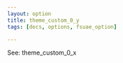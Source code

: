 ```yaml
---
layout: option
title: theme_custom_0_y
tags: [docs, options, fsuae_option]

---
```


See: theme_custom_0_x
